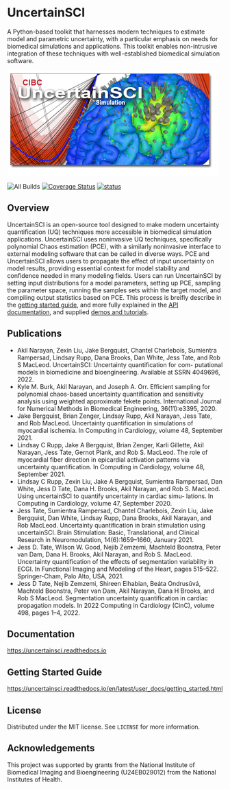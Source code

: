 # UncertainSCI


A Python-based toolkit that harnesses modern techniques to estimate model and parametric uncertainty, with a particular emphasis on needs for biomedical simulations and applications. This toolkit enables non-intrusive integration of these techniques with well-established biomedical simulation software.

![UncertainSCI](docs/_static/UncertainSCI.png "UncertainSCI")


![All Builds](https://github.com/SCIInstitute/UncertainSCI/workflows/Build/badge.svg)
[![Coverage Status](https://coveralls.io/repos/github/SCIInstitute/UncertainSCI/badge.svg?branch=master)](https://coveralls.io/github/SCIInstitute/UncertainSCI?branch=master)
[![status](https://joss.theoj.org/papers/660d2fe53fbf67dd2714e9546251bd33/status.svg)](https://joss.theoj.org/papers/660d2fe53fbf67dd2714e9546251bd33)

## Overview

UncertainSCI is an open-source tool designed to make modern uncertainty quantification (UQ) techniques more accessible in biomedical simulation applications.   UncertainSCI uses noninvasive UQ techniques, specifically polynomial Chaos estimation (PCE), with a similarly noninvasive interface to external modeling software that can be called in diverse ways.  PCE and UncertainSCI allows users to propagate the effect of input uncertainty on model results, providing essential context for model stability and confidence needed in many modeling fields.  Users can run UncertainSCI by setting input distributions for a model parameters, setting up PCE, sampling the parameter space, running the samples sets within the target model, and compiling output statistics based on PCE.  This process is breifly describe in the [getting started guide](../user_docs/getting_started.html#quick-guide), and more fully explained in the [API documentation](../api_docs/index.html), and supplied [demos and tutorials](../tutorials/index.html).

## Publications

- Akil Narayan, Zexin Liu, Jake Bergquist, Chantel Charlebois, Sumientra Rampersad, Lindsay Rupp, Dana Brooks, Dan White, Jess Tate, and Rob S MacLeod. UncertainSCI: Uncertainty quantification for com- putational models in biomedicine and bioengineering. Available at SSRN 4049696, 2022.
- Kyle M. Burk, Akil Narayan, and Joseph A. Orr. Efficient sampling for polynomial chaos-based uncertainty quantification and sensitivity analysis using weighted approximate fekete points. International Journal for Numerical Methods in Biomedical Engineering, 36(11):e3395, 2020.
- Jake Bergquist, Brian Zenger, Lindsay Rupp, Akil Narayan, Jess Tate, and Rob MacLeod. Uncertainty quantification in simulations of myocardial ischemia. In Computing in Cardiology, volume 48, September 2021.
- Lindsay C Rupp, Jake A Bergquist, Brian Zenger, Karli Gillette, Akil Narayan, Jess Tate, Gernot Plank, and Rob S. MacLeod. The role of myocardial fiber direction in epicardial activation patterns via uncertainty quantification. In Computing in Cardiology, volume 48, September 2021.
- Lindsay C Rupp, Zexin Liu, Jake A Bergquist, Sumientra Rampersad, Dan White, Jess D Tate, Dana H. Brooks, Akil Narayan, and Rob S. MacLeod. Using uncertainSCI to quantify uncertainty in cardiac simu- lations. In Computing in Cardiology, volume 47, September 2020.
- Jess Tate, Sumientra Rampersad, Chantel Charlebois, Zexin Liu, Jake Bergquist, Dan White, Lindsay Rupp, Dana Brooks, Akil Narayan, and Rob MacLeod. Uncertainty quantification in brain stimulation using uncertainSCI. Brain Stimulation: Basic, Translational, and Clinical Research in Neuromodulation, 14(6):1659–1660, January 2021.
- Jess D. Tate, Wilson W. Good, Nejib Zemzemi, Machteld Boonstra, Peter van Dam, Dana H. Brooks, Akil Narayan, and Rob S. MacLeod. Uncertainty quantification of the effects of segmentation variability in ECGI. In Functional Imaging and Modeling of the Heart, pages 515–522. Springer-Cham, Palo Alto, USA, 2021.
- Jess D Tate, Nejib Zemzemi, Shireen Elhabian, Beáta Ondrusǔvá, Machteld Boonstra, Peter van Dam, Akil Narayan, Dana H Brooks, and Rob S MacLeod. Segmentation uncertainty quantification in cardiac propagation models. In 2022 Computing in Cardiology (CinC), volume 498, pages 1–4, 2022.


## Documentation

<https://uncertainsci.readthedocs.io>

## Getting Started Guide

<https://uncertainsci.readthedocs.io/en/latest/user_docs/getting_started.html>

## License

Distributed under the MIT license. See ``LICENSE`` for more information.

## Acknowledgements


This project was supported by grants from the National Institute of Biomedical Imaging and Bioengineering (U24EB029012) from the National Institutes of Health.
